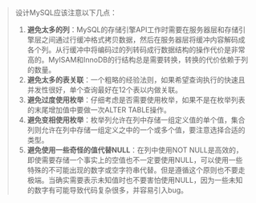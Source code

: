 >设计MySQL应该注意以下几点：
>
>1. **避免太多的列**：MySQL的存储引擎API工作时需要在服务器层和存储引擎层之间通过行缓冲格式拷贝数据，然后在服务器层将缓冲内容解码成各个列。从行缓冲中将编码过的列转码成行数据结构的操作代价是非常高的。MyISAM和InnoDB的行结构总是需要转换，转换的代价依赖于列的数量。
>2. **避免太多的表关联**：一个粗略的经验法则，如果希望查询执行的快速且并发性很好，单个查询最好在12个表以内做关联。
>3. **避免过度使用枚举**：仔细考虑是否需要使用枚举，如果不是在枚举列表的末尾增加值中要做一次ALTER TABLE操作。
>4. **避免变相使用枚举**：枚举列允许在列中存储一组定义值的单个值，集合列则允许在列中存储一组定义之中的一个或多个值，要注意选择合适的类型。
>5. **避免使用一些奇怪的值代替NULL**：在列中使用NOT NULL是高效的，即使需要存储一个事实上的空值也不一定要使用NULL，可以使用一些特殊的不可能出现的数字或空字符串代替。但是遵循这个原则也不要走极端。当确实需要表示未知值时也不要害怕使用NULL，因为一些未知的数字有可能导致代码复杂很多，并容易引入bug。
